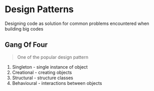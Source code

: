 # Design Patterns

Designing code as solution for common problems encountered when building big codes

## Gang Of Four
> One of the popular design pattern

1. Singleton - single instance of object
2. Creational - creating objects
3. Structural - structure classes
4. Behavioural - interactions between objects



